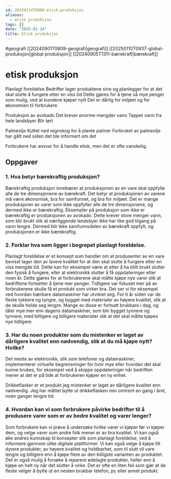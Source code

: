 ```yaml
---
id: 20250114T0900-etisk-produksjon
aliases:
  - etisk produksjon
tags: []
date: "2025-01-14"
title: Etisk produksjon
---
```


#geografi [[20240901T0809-geografi|geografi]] [[20250110T0937-global-produksjon|global produksjon]] [[20240905T1311-bærekraft|bærekraft]]

# etisk produksjon

Planlagt foreldelse
Bedrifter lager produktene sine og planlegger for at det skal slutte å fungere etter en viss tid
Dette gjøres for å tjene så mye penger som mulig, ved at kundene kjøper nytt
Det er dårlig for miljøet og for økonomien til forbrukere

Produksjon av avokado
Det krever enorme mengder vann
Tappet vann fra hele landsbyer
Blir tørt

Palmeolje
Kuttet ned regnskog for å plante palmer
Forbruket av palmeolje har gått ned siden det ble informert om det

Forbrukere har ansvar for å handle etisk, men det er ofte vanskelig.

## Oppgaver

### 1. Hva betyr bærekraftig produksjon?

Bærekraftig produksjon innebærer at produksjonen av en vare skal oppfylle alle de tre dimensjonene av bærekraft. Det betyr at produksjonen av varene må være økonomisk, bra for samfunnet, og bra for miljøet. Det er mange produksjoner av varer som ikke oppfyller alle de tre dimensjonene, og dermed ikke er bærekraftig. Eksempler på produksjon som ikke er bærekraftig er produksjonen av avokado. Dette krever store menger vann, som blir brukt slik at nærliggende landsbyer ikke har like god tilgang på vann lengre. Dermed blir ikke samfunnsdelen av bærekraft oppfylt, og produksjonen er ikke bærekraftig.

### 2. Forklar hva som ligger i begrepet planlagt foreldelse.

Planlagt foreldelse er et konsept som handler om at produsenter av en vare bevisst lager den av lavere kvalitet for at den skal slutte å fungere etter en viss mengde tid. Dette kan for eksempel være at etter å ha blitt brukt slutter den fysisk å fungere, eller at elektronikk slutter å få oppdateringer etter noen år. Dette gjøres for at forbrukerene skal måtte kjøpe nye varer slik at bedriftene fortsetter å tjene mer penger. Tidligere var fokuset mer på av forbrukerene skulle få et produkt som virker bra. Det ser vi for eksempel ved hvordan bærbare datamaskiner har utviklet seg. For ti år siden var de fleste tykkere og tyngre, og bygget med materialer av høyere kvalitet, slik at de skulle holde seg lengre. Mange av disse er fortsatt brukbare i dag, og tåler mye mer enn dagens datamaskiner, som blir bygget tynnere og tynnere, med billigere og billigere materialer slik at det skal måtte kjøpes nye tidligere.

### 3. Har du noen produkter som du mistenker er laget av dårligere kvalitet enn nødvendig, slik at du må kjøpe nytt? Hvilke?

Det meste av elektronikk, slik som telefoner og datamaskiner, implementerer virtuelle begrensninger for hvor mye eller hvordan det skal kunne brukes, for eksempel ved å stoppe oppdateringer når bedriften mener at det er på tide at forbrukeren kjøper en ny enhet.

Drikkeflasker er et produkt jeg mistenker er laget av dårligere kvalitet enn nødvendig. Jeg har måttet bytte ut drikkeflasken min omtrent en gang i året, noen ganger lengre tid.

### 4. Hvordan kan vi som forbrukere påvirke bedrifter til å produsere varer som er av bedre kvalitet og varer lenger?

Som forbrukere kan vi prøve å undersøke hvilke varer vi kjøper før vi kjøper dem, og velge varer som andre folk mener er av bra kvalitet. Vi kan også øke andres kunnskap til konsepter slik som planlagt foreldelse, ved å informere gjennom ulike digitale plattformer. Vi kan også velge å kjøpe litt dyrere produkter, av høyere kvalitet og holdbarhet, som til slutt vil vare lengre og billigere enn å kjøpe flere av den billigste varianten av produktet. Det er også mulig å forsøke å reparere ødelagte produkter, heller enn å kjøpe en helt ny når det slutter å virke. Det er ofte en liten feil som gjør at de fleste velger å bytte ut en nesten brukbar telefon, pc eller annet produkt.
